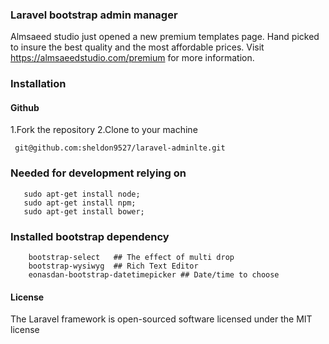 ### Laravel  bootstrap admin manager

Almsaeed studio just opened a new premium templates page. Hand picked to insure the best quality and the most affordable prices. Visit https://almsaeedstudio.com/premium for more information.

### Installation

#### Github

1.Fork the repository
2.Clone to your machine

     git@github.com:sheldon9527/laravel-adminlte.git

### Needed for development relying on

       sudo apt-get install node;
       sudo apt-get install npm;
       sudo apt-get install bower;



###  Installed bootstrap dependency

		bootstrap-select   ## The effect of multi drop
		bootstrap-wysiwyg  ## Rich Text Editor
		eonasdan-bootstrap-datetimepicker ## Date/time to choose
#### License

The Laravel framework is open-sourced software licensed under the MIT license
